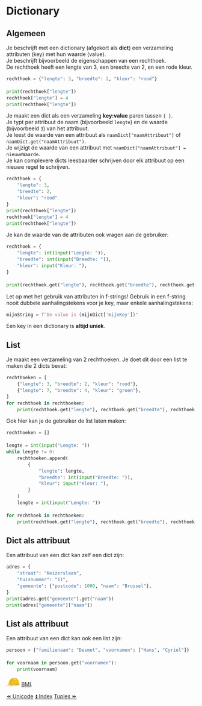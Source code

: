 Dictionary
==========

Algemeen
--------

Je beschrijft met een dictionary (afgekort als **dict**) een verzameling
attributen (key) met hun waarde (value).\
Je beschrijft bijvoorbeeld de eigenschappen van een rechthoek.\
De rechthoek heeft een lengte van 3, een breedte van 2, en een rode
kleur.

```python
rechthoek = {"lengte": 3, "breedte": 2, "kleur": "rood"}

print(rechthoek["lengte"])
rechthoek["lengte"] = 4
print(rechthoek["lengte"])
```

Je maakt een dict als een verzameling **key:value** paren tussen `{ }`.\
Je typt per attribuut de naam (bijvoorbeeld `lengte`) en de waarde
(bijvoorbeeld `3`) van het attribuut.\
Je leest de waarde van een attribuut als `naamDict["naamAttribuut"]` of\
`naamDict.get("naamAttribuut")`.\
Je wijzigt de waarde van een attribuut met
`naamDict["naamAttribuut"] = nieuweWaarde`.\
Je kan complexere dicts leesbaarder schrijven door elk attribuut op een
nieuwe regel te schrijven.

```python
rechthoek = {
    "lengte": 3, 
    "breedte": 2, 
    "kleur": "rood"
}
print(rechthoek["lengte"])
rechthoek["lengte"] = 4
print(rechthoek["lengte"])
```

Je kan de waarde van de attributen ook vragen aan de gebruiker:

```python
rechthoek = {
    "lengte": int(input("Lengte: ")),
    "breedte": int(input("Breedte: ")),
    "kleur": input("Kleur: "),
}

print(rechthoek.get("lengte"), rechthoek.get("breedte"), rechthoek.get("kleur"))
```

Let op met het gebruik van attributen in f-strings! Gebruik in een
f-string nooit dubbele aanhalingstekens voor je key, maar enkele
aanhalingstekens:
```python
mijnString = f"De value is {mijnDict['mijnKey']}"
```

Een key in een dictionary is **altijd uniek**.

List
----

Je maakt een verzameling van 2 rechthoeken. Je doet dit door een list te
maken die 2 dicts bevat:

```python
rechthoeken = [
    {"lengte": 3, "breedte": 2, "kleur": "rood"},
    {"lengte": 7, "breedte": 4, "kleur": "groen"},
]
for rechthoek in rechthoeken:
    print(rechthoek.get("lengte"), rechthoek.get("breedte"), rechthoek.get("kleur"))
```

Ook hier kan je de gebruiker de list laten maken:

```python
rechthoeken = []

lengte = int(input("Lengte: "))
while lengte != 0:
    rechthoeken.append(
        {
            "lengte": lengte,
            "breedte": int(input("Breedte: ")),
            "kleur": input("Kleur: "),
        }
    )
    lengte = int(input("Lengte: "))

for rechthoek in rechthoeken:
    print(rechthoek.get("lengte"), rechthoek.get("breedte"), rechthoek.get("kleur"))
```

Dict als attribuut
------------------

Een attribuut van een dict kan zelf een dict zijn:

```python
adres = {
    "straat": "Keizerslaan",
    "huisnummer": "11",
    "gemeente": {"postcode": 1000, "naam": "Brussel"},
}
print(adres.get("gemeente").get("naam"))
print(adres["gemeente"]["naam"])
```

List als attribuut
------------------

Een attribuut van een dict kan ook een list zijn:

```python
persoon = {"familienaam": "Desmet", "voornamen": ["Hans", "Cyriel"]}

for voornaam in persoon.get("voornamen"):
    print(voornaam)
```

![image](images/hardhat.png) [BMI](/taken/bmi.html).

<a class="btn" href="./28_unicode.html">&#9194; Unicode</a>
<a class="btn" href="./index.html">&#9195; Index</a>
<a class="btn" href="./30_tuples.html">Tuples &#9193;</a>